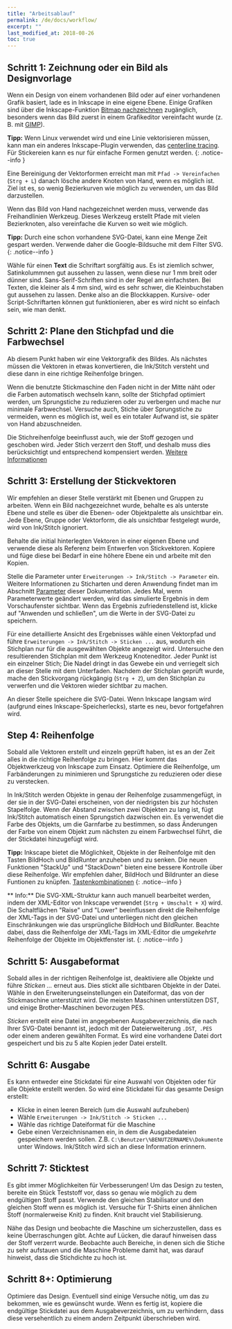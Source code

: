 ```yaml
---
title: "Arbeitsablauf"
permalink: /de/docs/workflow/
excerpt: ""
last_modified_at: 2018-08-26
toc: true
---
```

## Schritt 1: Zeichnung oder ein Bild als Designvorlage

Wenn ein Design von einem vorhandenen Bild oder auf einer vorhandenen Grafik basiert, lade es in Inkscape in eine eigene Ebene. Einige Grafiken sind über die Inkscape-Funktion [Bitmap nachzeichnen](https://inkscape.org/en/doc/tutorials/tracing/tutorial-tracing.html) zugänglich, besonders wenn das Bild zuerst in einem Grafikeditor vereinfacht wurde (z. B. mit [GIMP](https://www.gimp.org/)).

**Tipp:** Wenn Linux verwendet wird und eine Linie vektorisieren müssen, kann man ein anderes Inkscape-Plugin verwenden, das [centerline tracing](https://github.com/fablabnbg/inkscape-centerline-trace). Für Stickereien kann es nur für einfache Formen genutzt werden.
{: .notice--info }

Eine Bereinigung der Vektorformen erreicht man mit `Pfad -> Vereinfachen` (`Strg + L`) danach lösche andere Knoten von Hand, wenn es möglich ist. Ziel ist es, so wenig Bezierkurven wie möglich zu verwenden, um das Bild darzustellen.

Wenn das Bild von Hand nachgezeichnet werden muss, verwende das Freihandlinien Werkzeug. Dieses Werkzeug erstellt Pfade mit vielen Bezierknoten, also vereinfache die Kurven so weit wie möglich.

**Tipp:** Durch eine schon vorhandene SVG-Datei, kann eine Menge Zeit gespart werden. Verwende daher die Google-Bildsuche mit dem Filter SVG.
{: .notice--info }

Wähle für einen **Text** die Schriftart sorgfältig aus. Es ist ziemlich schwer, Satinkolummnen gut aussehen zu lassen, wenn diese nur 1 mm breit oder dünner sind. Sans-Serif-Schriften sind in der Regel am einfachsten. Bei Texten, die kleiner als 4 mm sind, wird es sehr schwer, die Kleinbuchstaben gut aussehen zu lassen. Denke also an die Blockkappen. Kursive- oder Script-Schriftarten können gut funktionieren, aber es wird nicht so einfach sein, wie man denkt.

## Schritt 2: Plane den Stichpfad und die Farbwechsel

Ab diesem Punkt haben wir eine Vektorgrafik des Bildes. Als nächstes müssen die Vektoren in etwas konvertieren, die Ink/Stitch versteht und diese dann in eine richtige Reihenfolge bringen.

Wenn die benutzte Stickmaschine den Faden nicht in der Mitte näht oder die Farben automatisch wechseln kann, sollte der Stichpfad optimiert werden, um Sprungstiche zu reduzieren oder zu verbergen und mache nur minimale Farbwechsel. Versuche auch, Stiche über Sprungstiche zu vermeiden, wenn es möglich ist, weil es ein totaler Aufwand ist, sie später von Hand abzuschneiden.

Die Stichreihenfolge beeinflusst auch, wie der Stoff gezogen und geschoben wird. Jeder Stich verzerrt den Stoff, und deshalb muss dies berücksichtigt und entsprechend kompensiert werden. [Weitere Informationen](/tutorials/push-pull-compensation/)

## Schritt 3: Erstellung der Stickvektoren

Wir empfehlen an dieser Stelle verstärkt mit Ebenen und Gruppen zu arbeiten. Wenn ein Bild nachgezeichnet wurde, behalte es als unterste Ebene und stelle es über die Ebenen- oder Objektpalette als unsichtbar ein. Jede Ebene, Gruppe oder Vektorform, die als unsichtbar festgelegt wurde, wird von Ink/Stitch ignoriert.

Behalte die initial hinterlegten Vektoren in einer eigenen Ebene und verwende diese als Referenz beim Entwerfen von Stickvektoren. Kopiere und füge diese bei Bedarf in eine höhere Ebene ein und arbeite mit den Kopien.

Stelle die Parameter unter `Erweiterungen -> Ink/Stitch -> Parameter` ein. Weitere Informationen zu Sticharten und deren Anwendung findet man im Abschnitt [Parameter](/docs/params/) dieser Dokumentation. Jedes Mal, wenn Parameterwerte geändert werden, wird das simulierte Ergebnis in dem Vorschaufenster sichtbar. Wenn das Ergebnis zufriedenstellend ist, klicke auf "Anwenden und schließen", um die Werte in der SVG-Datei zu speichern.

Für eine detaillierte Ansicht des Ergebnisses wähle einen Vektorpfad und führe `Erweiterungen -> Ink/Stitch -> Sticken ...` aus, wodurch ein Stichplan nur für die ausgewählten Objekte angezeigt wird. Untersuche den resultierenden Stichplan mit dem Werkzeug Knoteneditor. Jeder Punkt ist ein einzelner Stich; Die Nadel dringt in das Gewebe ein und verriegelt sich an dieser Stelle mit dem Unterfaden. Nachdem der Stichplan geprüft wurde, mache den Stickvorgang rückgängig (`Strg + Z`), um den Stichplan zu verwerfen und die Vektoren wieder sichtbar zu machen.

An dieser Stelle speichere die SVG-Datei. Wenn Inkscape langsam wird (aufgrund eines Inkscape-Speicherlecks), starte es neu, bevor fortgefahren wird.

## Step 4: Reihenfolge

Sobald alle Vektoren erstellt und einzeln geprüft haben, ist es an der Zeit alles in die richtige Reihenfolge zu bringen. Hier kommt das Objektwerkzeug von Inkscape zum Einsatz. Optimiere die Reihenfolge, um Farbänderungen zu minimieren und Sprungstiche zu reduzieren oder diese zu verstecken.

In Ink/Stitch werden Objekte in genau der Reihenfolge zusammengefügt, in der sie in der SVG-Datei erscheinen, von der niedrigsten bis zur höchsten Stapelfolge. Wenn der Abstand zwischen zwei Objekten zu lang ist, fügt Ink/Stitch automatisch einen Sprungstich dazwischen ein. Es verwendet die Farbe des Objekts, um die Garnfarbe zu bestimmen, so dass Änderungen der Farbe von einem Objekt zum nächsten zu einem Farbwechsel führt, die der Stickdatei hinzugefügt wird.

**Tipp:** Inkscape bietet die Möglichkeit, Objekte in der Reihenfolge mit den Tasten BildHoch und BildRunter anzuheben und zu senken. Die neuen Funktionen "StackUp" und "StackDown" bieten eine bessere Kontrolle über diese Reihenfolge. Wir empfehlen daher, BildHoch und Bildrunter an diese Funtionen zu knüpfen. [Tastenkombinationen](/docs/customize/#Tastenkombinationen)
{: .notice--info }

** Info:** Die SVG-XML-Struktur kann auch manuell bearbeitet werden, indem der XML-Editor von Inkscape verwendet (`Strg + Umschalt + X`) wird. Die Schaltflächen "Raise" und "Lower" beeinflussen direkt die Reihenfolge der XML-Tags in der SVG-Datei und unterliegen nicht den gleichen Einschränkungen wie das ursprüngliche BildHoch und BildRunter. Beachte dabei, dass die Reihenfolge der XML-Tags im XML-Editor die _umgekehrte_ Reihenfolge der Objekte im Objektfenster ist.
{: .notice--info }

## Schritt 5: Ausgabeformat

Sobald alles in der richtigen Reihenfolge ist, deaktiviere alle Objekte und führe *Sticken ...* erneut aus. Dies stickt alle sichtbaren Objekte in der Datei. Wähle in den Erweiterungseinstellungen ein Dateiformat, das von der Stickmaschine unterstützt wird. Die meisten Maschinen unterstützen DST, und einige Brother-Maschinen bevorzugen PES.

*Sticken* erstellt eine Datei im angegebenen Ausgabeverzeichnis, die nach Ihrer SVG-Datei benannt ist, jedoch mit der Dateierweiterung `.DST`,` .PES` oder einem anderen gewählten Format. Es wird eine vorhandene Datei dort gespeichert und bis zu 5 alte Kopien jeder Datei erstellt.

## Schritt 6: Ausgabe

Es kann entweder eine Stickdatei für eine Auswahl von Objekten oder für alle Objekte erstellt werden. So wird eine Stickdatei für das gesamte Design erstellt:

* Klicke in einen leeren Bereich (um die Auswahl aufzuheben)
* Wähle `Erweiterungen -> Ink/Stitch -> Sticken ...`
* Wähle das richtige Dateiformat für die Maschine
* Gebe einen Verzeichnisnamen ein, in dem die Ausgabedateien gespeichern werden sollen. Z.B. `C:\Benutzer\%BENUTZERNAME%\Dokumente` unter Windows. Ink/Stitch wird sich an diese Information erinnern.

## Schritt 7: Sticktest

Es gibt immer Möglichkeiten für Verbesserungen! Um das Design zu testen, bereite ein Stück Teststoff vor, dass so genau wie möglich zu dem endgültigen Stoff passt. Verwende den gleichen Stabilisator und den gleichen Stoff wenn es möglich ist. Versuche für T-Shirts einen ähnlichen Stoff (normalerweise Knit) zu finden. Knit braucht viel Stabilisierung.

Nähe das Design und beobachte die Maschine um sicherzustellen, dass es keine Überraschungen gibt. Achte auf Lücken, die darauf hinweisen dass der Stoff verzerrt wurde. Beobachte auch Bereiche, in denen sich die Stiche zu sehr aufstauen und die Maschine Probleme damit hat, was darauf hinweist, dass die Stichdichte zu hoch ist.

## Schritt 8+: Optimierung

Optimiere das Design. Eventuell sind einige Versuche nötig, um das zu bekommen, wie es gewünscht wurde. Wenn es fertig ist, kopiere die endgültige Stickdatei aus dem Ausgabeverzeichnis, um zu verhindern, dass diese versehentlich zu einem andern Zeitpunkt überschrieben wird.
